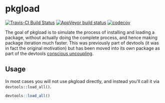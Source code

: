 # pkgload

[![Travis-CI Build Status](https://travis-ci.org/r-lib/pkgload.svg?branch=master)](https://travis-ci.org/r-lib/pkgload)
[![AppVeyor build status](https://ci.appveyor.com/api/projects/status/github/r-lib/pkgload?branch=master&svg=true)](https://ci.appveyor.com/project/r-lib/pkgload)
[![codecov](https://codecov.io/gh/r-lib/pkgload/branch/master/graph/badge.svg)](https://codecov.io/gh/r-lib/pkgload)

The goal of pkgload is to simulate the process of installing and loading a
package, without actually doing the complete process, and hence making package
iteration much faster. This was previously part of devtools (it was in fact the
original motivation) but has been moved into its own package as part of the
devtools [conscious uncoupling](https://github.com/r-lib/devtools#conscious-uncoupling).

## Usage

In most cases you will not use pkgload directly, and instead you'll call it via `devtools::load_all()`.

``` r
devtools::load_all()
```
